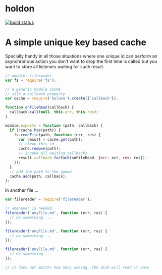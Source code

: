 holdon
======

[![build status](https://secure.travis-ci.org/WebReflection/holdon.png)](http://travis-ci.org/WebReflection/holdon)

# A simple unique key based cache

Specially handy in all those situations where one unique id can perform an asynchronous action you don't want to drop the first time is called but you want to store all listeners waiting for such result.

```js
// module: filereader
var fs = require('fs');

// a generic module cache
// with a callback property
var cache = require('holdon').create(['callback']);

function onFileRead(callback) {
  callback.call(null, this.err, this.res);
}

module.exports = function (path, callback) {
  if (!cache.has(path)) {
    fs.readFile(path, function (err, res) {
      var result = cache.get(path);
      // clean this id
      cache.remove(path);
      // invoke all waiting callbacks
      result.callback.forEach(onFileRead, {err: err, res: res});
    });
  }
  // add the path to the queue
  cache.add(path, callback);
};
```

In another file ...
```js
var filereader = require('filereader');

// whenever is needed
filereader('anyFile.md', function (err, res) {
  // do something ...
});

filereader('anyFile.md', function (err, res) {
  // do something ...
});

filereader('anyFile.md', function (err, res) {
  // do something ...
});

// it does not matter how many asking, the disk will read it once
```